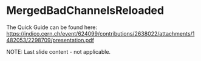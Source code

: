 # MergedBadChannelsReloaded

The Quick Guide can be found here: https://indico.cern.ch/event/624099/contributions/2638022/attachments/1482053/2298709/presentation.pdf

NOTE: Last slide content - not applicable.